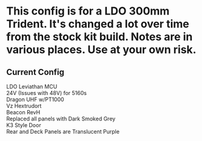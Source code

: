 # This config is for a LDO 300mm Trident. It's changed a lot over time from the stock kit build. Notes are in various places. Use at your own risk.  
  
## Current Config  
  
LDO Leviathan MCU  
24V (Issues with 48V) for 5160s  
Dragon UHF w/PT1000  
Vz Hextrudort  
Beacon RevH  
Replaced all panels with Dark Smoked Grey  
K3 Style Door  
Rear and Deck Panels are Translucent Purple  
